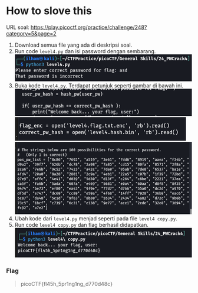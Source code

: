 # How to slove this

URL soal: https://play.picoctf.org/practice/challenge/248?category=5&page=2

1. Download semua file yang ada di deskripsi soal.
2. Run code `level4.py` dan isi password dengan sembarang. <br>
![gambar01](images/gambar01_Gener_24.png)
3. Buka kode `level4.py`. Terdapat petunjuk seperti gambar di bawah ini.
![gambar02](images/gambar02_Gener_24.png) <br>
![gambar03](images/gambar03_Gener_24.png) <br>
![gambar04](images/gambar04_Gener_24.png)
4. Ubah kode dari `level4.py` menjad seperti pada file `level4 copy.py`.
5. Run code `level4 copy.py` dan flag berhasil didapatkan. <br>
![gambar05](images/gambar05_Gener_24.png)

### Flag
>picoCTF{fl45h_5pr1ng1ng_d770d48c}